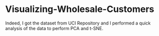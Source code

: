 # Visualizing-Wholesale-Customers

Indeed, I got the dataset from UCI Repository and I performed a quick analysis of the data to perform PCA and t-SNE.
